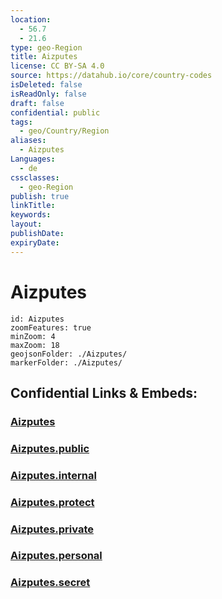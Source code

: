 ```yaml
---
location:
  - 56.7
  - 21.6
type: geo-Region
title: Aizputes
license: CC BY-SA 4.0
source: https://datahub.io/core/country-codes
isDeleted: false
isReadOnly: false
draft: false
confidential: public
tags:
  - geo/Country/Region
aliases:
  - Aizputes
Languages:
  - de
cssclasses:
  - geo-Region
publish: true
linkTitle:
keywords:
layout:
publishDate:
expiryDate:
---
```


# Aizputes

```leaflet
id: Aizputes
zoomFeatures: true 
minZoom: 4 
maxZoom: 18
geojsonFolder: ./Aizputes/
markerFolder: ./Aizputes/
```


## Confidential Links & Embeds: 

### [Aizputes](/_Standards/Earth/Continent/Europe/Europe~North/Latvia/Counties/Aizputes.md) 

### [Aizputes.public](/_public/Earth/Continent/Europe/Europe~North/Latvia/Counties/Aizputes.public.md) 

### [Aizputes.internal](/_internal/Earth/Continent/Europe/Europe~North/Latvia/Counties/Aizputes.internal.md) 

### [Aizputes.protect](/_protect/Earth/Continent/Europe/Europe~North/Latvia/Counties/Aizputes.protect.md) 

### [Aizputes.private](/_private/Earth/Continent/Europe/Europe~North/Latvia/Counties/Aizputes.private.md) 

### [Aizputes.personal](/_personal/Earth/Continent/Europe/Europe~North/Latvia/Counties/Aizputes.personal.md) 

### [Aizputes.secret](/_secret/Earth/Continent/Europe/Europe~North/Latvia/Counties/Aizputes.secret.md)

